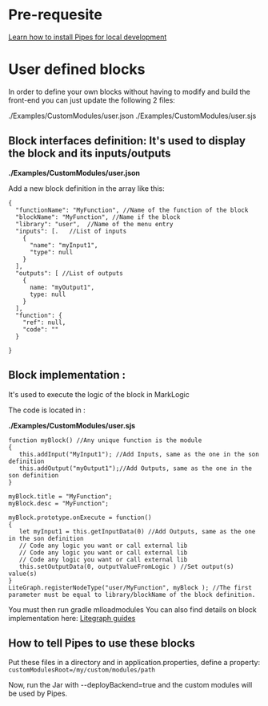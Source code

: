 # Pre-requesite
[Learn how to install Pipes for local development](https://github.com/marklogic-community/pipes/wiki/6.-For-code-contributors:-run-Pipes-from-sources)

# User defined blocks
In order to define your own blocks without having to modify and build the front-end you can just update the following 2 files:

./Examples/CustomModules/user.json
./Examples/CustomModules/user.sjs

## Block interfaces definition: It's used to display the block and its inputs/outputs

**./Examples/CustomModules/user.json**

Add a new block definition in the array like this:

```
{
  "functionName": "MyFunction", //Name of the function of the block
  "blockName": "MyFunction", //Name if the block
  "library": "user",  //Name of the menu entry
  "inputs": [.   //List of inputs
    {
      "name": "myInput1",
      "type": null
    }
  ],
  "outputs": [ //List of outputs
    {
      name: "myOutput1",
      type: null
    }
  ],
  "function": {
    "ref": null,
    "code": ""
  }

}
```

## Block implementation : 
It's used to execute the logic of the block in MarkLogic

The code is located in :

**./Examples/CustomModules/user.sjs**

```
function myBlock() //Any unique function is the module
{
   this.addInput("MyInput1"); //Add Inputs, same as the one in the son definition
   this.addOutput("myOutput1");//Add Outputs, same as the one in the son definition
}

myBlock.title = "MyFunction";
myBlock.desc = "MyFunction";

myBlock.prototype.onExecute = function()
{
   let myInput1 = this.getInputData(0) //Add Outputs, same as the one in the son definition
   // Code any logic you want or call external lib
   // Code any logic you want or call external lib
   // Code any logic you want or call external lib
   this.setOutputData(0, outputValueFromLogic ) //Set output(s) value(s)
}
LiteGraph.registerNodeType("user/MyFunction", myBlock ); //The first parameter must be equal to library/blockName of the block definition.
```

You must then run gradle mlloadmodules
You can also find details on block implementation here: [Litegraph guides](https://github.com/jagenjo/litegraph.js/tree/master/guides)

## How to tell Pipes to use these blocks
Put these files in a directory and in application.properties, define a property:
`customModulesRoot=/my/custom/modules/path`

Now, run the Jar with --deployBackend=true and the custom modules will be used by Pipes.